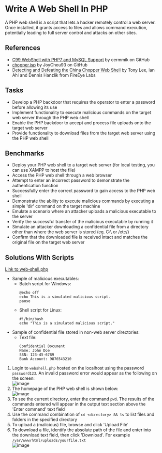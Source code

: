 # Write A Web Shell In PHP
A PHP web shell is a script that lets a hacker remotely control a web server. Once installed, it grants access to files and allows command execution, potentially leading to full server control and attacks on other sites.

## References
- [C99 WebShell with PHP7 and MySQL Support](https://github.com/cermmik/C99-WebShell) by cermmik on GitHub
- [chopper.jsp](https://github.com/JoyChou93/webshell/blob/master/jsp/chopper.jsp) by JoyChou93 on GitHub
- [Detecting and Defeating the China Chopper Web Shell](https://www.mandiant.com/sites/default/files/2021-09/rpt-china-chopper.pdf) by Tony Lee, Ian Ahl and Dennis Hanzlik from FireEye Labs


## Tasks
- Develop a PHP backdoor that requires the operator to enter a password before allowing its use
- Implement functionality to execute malicious commands on the target web server through the PHP web shell
- Enable the PHP backdoor to accept and process file uploads onto the target web server
- Provide functionality to download files from the target web server using the PHP web shell

## Benchmarks
- Deploy your PHP web shell to a target web server (for local testing, you can use XAMPP to host the file)
- Access the PHP web shell through a web browser
- Attempt to enter an incorrect password to demonstrate the authentication function
- Successfully enter the correct password to gain access to the PHP web shell
- Demonstrate the ability to execute malicious commands by executing a simple 'dir' command on the target machine
- Emulate a scenario where an attacker uploads a malicious executable to the server
- Verify the successful transfer of the malicious executable by running it
- Simulate an attacker downloading a confidential file from a directory other than where the web server is stored (eg. C:\ or /etc/)
- Confirm that the downloaded file is received intact and matches the original file on the target web server

## Solutions With Scripts
[Link to web-shell.php](https://github.com/aaronamran/MCSI-Remote-Cybersecurity-Internship/blob/main/Penetration%20Testing/scripts/web-shell.php)
- Sample of malicious executables:
  - Batch script for Windows:
    ```
    @echo off
    echo This is a simulated malicious script.
    pause
    ```
  - Shell script for Linux:
    ```
    #!/bin/bash
    echo "This is a simulated malicious script."
    ```
- Sample of confidential file stored in non-web server directories:
  - Text file:
    ```
    Confidential Document
    Name: John Doe
    SSN: 123-45-6789
    Bank Account: 9876543210
    ```
1. Login to `webshell.php` hosted on the localhost using the password `password123`. An invalid password error would appear as the following on the screen: <br/>
   ![image](https://github.com/user-attachments/assets/4834a641-3f93-4423-ad2e-3db190fa011b)
2. The homepage of the PHP web shell is shown below: <br/>
   ![image](https://github.com/user-attachments/assets/0ed8b5cb-ed1c-40f9-8820-789737728940)
3. To see the current directory, enter the command `pwd`. The results of the commands entered will appear in the output text section above the 'Enter command' text field
4. Use the command combination of `cd <directory> && ls` to list files and folders in the specified directory
5. To upload a (malicious) file, browse and click 'Upload File'
6. To download a file, identify the absolute path of the file and enter into the download text field, then click 'Download'. For example `/var/www/html/uploads/yourfile.txt
` <br/>
   ![image](https://github.com/user-attachments/assets/b6b6703d-338d-4263-8154-9295d7fd3eb6)


   







